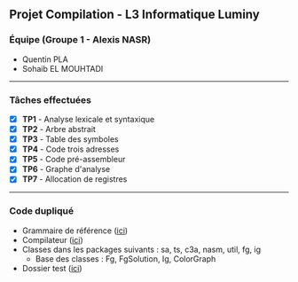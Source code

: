 ## Projet Compilation - L3 Informatique Luminy

### Équipe (Groupe 1 - Alexis NASR)
- Quentin PLA
- Sohaib EL MOUHTADI
---------------------
### Tâches effectuées
- [x] **TP1** - Analyse lexicale et syntaxique
- [x] **TP2** - Arbre abstrait
- [x] **TP3** - Table des symboles
- [x] **TP4** - Code trois adresses
- [x] **TP5** - Code pré-assembleur
- [x] **TP6** - Graphe d'analyse
- [x] **TP7** - Allocation de registres
---------------------
### Code dupliqué
- Grammaire de référence ([ici](https://github.com/alexisnasr/compilationl3-public/blob/master/src/grammaireL_ref.sablecc))
- Compilateur ([ici](https://github.com/alexisnasr/compilationl3-public/blob/master/src/Compiler.java))
- Classes dans les packages suivants : sa, ts, c3a, nasm, util, fg, ig
	- Base des classes : Fg, FgSolution, Ig, ColorGraph
- Dossier test ([ici](https://github.com/alexisnasr/compilationl3-public/blob/master/test))
